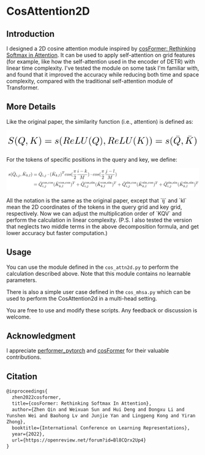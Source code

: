 # CosAttention2D

## Introduction

I designed a 2D cosine attention module inspired by [cosFormer: Rethinking Softmax in Attention](https://arxiv.org/abs/2202.08791).
It can be used to apply self-attention on grid features (for example, like how the self-attention used in the encoder of DETR) with linear time complexity. I've tested the module on some task I'm familiar with, and found that it improved the accuracy while reducing both time and space complexity, compared with the traditional self-attention module of Transformer. 

## More Details 

Like the original paper, the similarity function (i.e., attention) is defined as:
<p align="center">
  <img src="./figures/eq1.png">
</p>
For the tokens of specific positions in the query and key, we define:
<p align="center">
  <img src="./figures/eq2.png">
</p>
All the notation is the same as the original paper, except that `ij` and `kl` mean the 2D coordinates of the tokens in the query grid and key grid, respectively. Now we can adjust the multiplication order of `KQV` and perform the calculation in linear complexity. (P.S. I also tested the version that neglects two middle terms in the above decomposition formula,  
and get lower accuracy but faster computation.)

## Usage

You can use the module defined in the `cos_attn2d.py` to perform the calculation described above. Note that this module contains no learnable parameters.

There is also a simple user case defined in the `cos_mhsa.py` which can be used to perform the CosAttention2d in a multi-head setting.

You are free to use and modify these scripts. Any feedback or discussion is welcome.

## Acknowledgment

I appreciate [performer_pytorch](https://github.com/lucidrains/performer-pytorch) and [cosFormer](https://github.com/OpenNLPLab/cosFormer) for their valuable contributions.

## Citation

```
@inproceedings{
  zhen2022cosformer,
  title={cosFormer: Rethinking Softmax In Attention},
  author={Zhen Qin and Weixuan Sun and Hui Deng and Dongxu Li and Yunshen Wei and Baohong Lv and Junjie Yan and Lingpeng Kong and Yiran Zhong},
  booktitle={International Conference on Learning Representations},
  year={2022},
  url={https://openreview.net/forum?id=Bl8CQrx2Up4}
}
```
